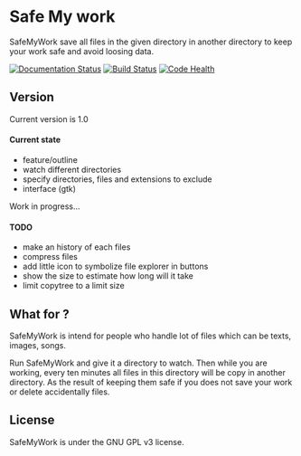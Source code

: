 # Safe My work
SafeMyWork save all files in the given directory in another directory to keep your work safe and avoid loosing data.

[![Documentation Status](https://readthedocs.org/projects/safemywork/badge/?version=develop)](http://safemywork.readthedocs.org/en/develop)
[![Build Status](https://travis-ci.org/Thykof/SafeMyWork.svg?branch=develop)](https://travis-ci.org/Thykof/SafeMyWork)
[![Code Health](https://landscape.io/github/Thykof/SafeMyWork/develop/landscape.svg?style=flat)](https://landscape.io/github/Thykof/SafeMyWork/develop)

## Version
Current version is 1.0
#### Current state
 - feature/outline
 - watch different directories
 - specify directories, files and extensions to exclude
 - interface (gtk)

Work in progress...

#### TODO
 - make an history of each files
 - compress files
 - add little icon to symbolize file explorer in buttons
 - show the size to estimate how long will it take
 - limit copytree to a limit size

## What for ?
SafeMyWork is intend for people who handle lot of files which can be texts, images, songs.

Run SafeMyWork and give it a directory to watch. Then while you are working, every ten minutes all files in this directory will be copy in another directory. As the result of keeping them safe if you does not save your work or delete accidentally files.

## License
SafeMyWork is under the GNU GPL v3 license.

